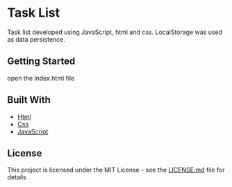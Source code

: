 <h1>Task List</h1>

<p>
  Task list developed using JavaScript, html and css. LocalStorage was used as data persistence.
</p>

## Getting Started

open the index.html file

## Built With

<p align="left">
    <ul>
        <li><a href="https://developer.mozilla.org/pt-BR/docs/Web/HTML">Html</a></li>
        <li><a href="https://developer.mozilla.org/pt-BR/docs/Web/CSS">Css</a></li>
        <li><a href="https://developer.mozilla.org/pt-BR/docs/Aprender/JavaScript">JavaScript</a></li>
    </ul>
</p>

## License

This project is licensed under the MIT License - see the [LICENSE.md](LICENSE.md) file for details
